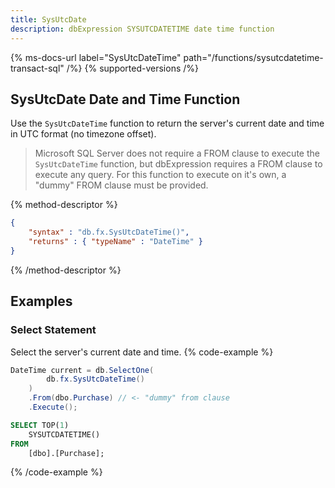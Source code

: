 ```yaml
---
title: SysUtcDate
description: dbExpression SYSUTCDATETIME date time function
---
```


{% ms-docs-url label="SysUtcDateTime" path="/functions/sysutcdatetime-transact-sql" /%}
{% supported-versions /%}

## SysUtcDate Date and Time Function

Use the `SysUtcDateTime` function to return the server's current date and time in UTC format (no timezone offset).

> Microsoft SQL Server does not require a FROM clause
to execute the `SysUtcDateTime` function, but dbExpression requires a FROM clause to execute
any query.  For this function to execute on it's own, a "dummy" FROM clause must be provided.

{% method-descriptor %}
```json
{
    "syntax" : "db.fx.SysUtcDateTime()",
    "returns" : { "typeName" : "DateTime" }
}
```
{% /method-descriptor %}

## Examples
### Select Statement
Select the server's current date and time.
{% code-example %}
```csharp
DateTime current = db.SelectOne(
        db.fx.SysUtcDateTime()
    )
    .From(dbo.Purchase) // <- "dummy" from clause
    .Execute();
```
```sql
SELECT TOP(1)
	SYSUTCDATETIME()
FROM
	[dbo].[Purchase];
```
{% /code-example %}